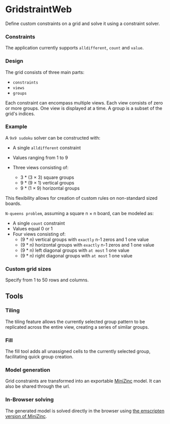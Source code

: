 # GridstraintWeb

Define custom constraints on a grid and solve it using a constraint solver.

### Constraints

The application currently supports `alldifferent`, `count` and `value`.

### Design

The grid consists of three main parts:

- `constraints`
- `views`
- `groups`

Each constraint can encompass multiple views. Each view consists of zero or more groups.
One view is displayed at a time. A group is a subset of the grid's indices.

### Example

A `9x9 sudoku` solver can be constructed with:

- A single `alldifferent` constraint
- Values ranging from 1 to 9
- Three views consisting of:

  - 3 \* (3 $\times$ 3) square groups
  - 9 \* (9 $\times$ 1) vertical groups
  - 9 \* (1 $\times$ 9) horizontal groups

This flexibility allows for creation of custom rules on non-standard sized boards.

`N-queens problem`, assuming a square n $\times$ n board, can be modeled as:

- A single `count` constraint
- Values equal 0 or 1
- Four views consisting of:
  - (9 \* n) vertical groups with `exactly` n-1 zeros and 1 one value
  - (9 \* n) horizontal groups with `exactly` n-1 zeros and 1 one value
  - (9 \* n) left diagonal groups with `at most` 1 one value
  - (9 \* n) right diagonal groups with `at most` 1 one value

### Custom grid sizes

Specify from 1 to 50 rows and columns.

## Tools

### Tiling

The tiling feature allows the currently selected group pattern to be replicated across the entire view, creating a series of similar groups.

### Fill

The fill tool adds all unassigned cells to the currently selected group, facilitating quick group creation.

### Model generation

Grid constraints are transformed into an exportable [MiniZinc](https://www.minizinc.org/) model. It can also be shared through the url.

### In-Browser solving

The generated model is solved directly in the browser using [the emscripten version of MiniZinc](https://github.com/MiniZinc/minizinc-js).
